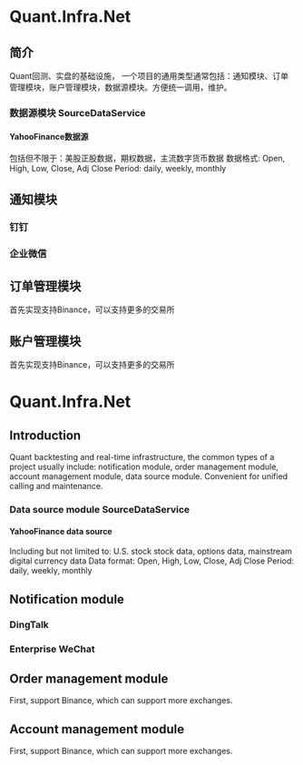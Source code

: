# Quant.Infra.Net
## 简介
Quant回测、实盘的基础设施， 一个项目的通用类型通常包括：通知模块、订单管理模块，账户管理模块，数据源模块。方便统一调用，维护。

### 数据源模块 SourceDataService
#### YahooFinance数据源
包括但不限于：美股正股数据，期权数据，主流数字货币数据
数据格式: Open, High, Low, Close, Adj Close
Period: daily, weekly, monthly


## 通知模块
### 钉钉

### 企业微信

## 订单管理模块
首先实现支持Binance，可以支持更多的交易所

## 账户管理模块
首先实现支持Binance，可以支持更多的交易所





# Quant.Infra.Net
## Introduction
Quant backtesting and real-time infrastructure, the common types of a project usually include: notification module, order management module, account management module, data source module. Convenient for unified calling and maintenance.

### Data source module SourceDataService
#### YahooFinance data source
Including but not limited to: U.S. stock stock data, options data, mainstream digital currency data
Data format: Open, High, Low, Close, Adj Close
Period: daily, weekly, monthly


## Notification module
### DingTalk

### Enterprise WeChat

## Order management module
First, support Binance, which can support more exchanges.

## Account management module
First, support Binance, which can support more exchanges.